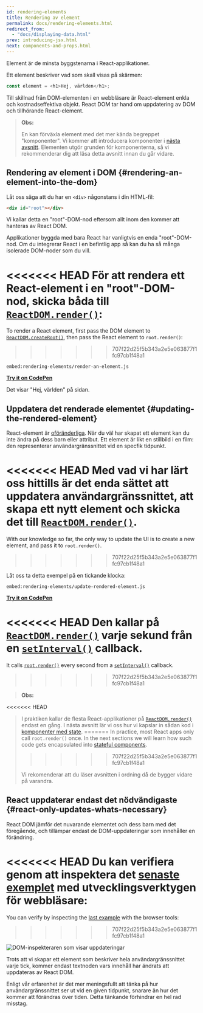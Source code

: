 ```yaml
---
id: rendering-elements
title: Rendering av element
permalink: docs/rendering-elements.html
redirect_from:
  - "docs/displaying-data.html"
prev: introducing-jsx.html
next: components-and-props.html
---
```


Element är de minsta byggstenarna i React-applikationer.

Ett element beskriver vad som skall visas på skärmen:

```js
const element = <h1>Hej, världen</h1>;
```

Till skillnad från DOM-elementen i en webbläsare är React-element enkla och kostnadseffektiva objekt. React DOM tar hand om uppdatering av DOM och tillhörande React-element.


>**Obs:**
>
>En kan förväxla element med det mer kända begreppet "komponenter". Vi kommer att introducera komponenter i [nästa avsnitt](/docs/components-and-props.html). Elementen utgör grunden för komponenterna, så vi rekommenderar dig att läsa detta avsnitt innan du går vidare.

## Rendering av element i DOM {#rendering-an-element-into-the-dom}

Låt oss säga att du har en `<div>` någonstans i din HTML-fil:

```html
<div id="root"></div>
```

Vi kallar detta en "root"-DOM-nod eftersom allt inom den kommer att hanteras av React DOM.

Applikationer byggda med bara React har vanligtvis en enda "root"-DOM-nod. Om du integrerar React i en befintlig app så kan du ha så många isolerade DOM-noder som du vill.

<<<<<<< HEAD
För att rendera ett React-element i en "root"-DOM-nod, skicka båda till [`ReactDOM.render()`](/docs/react-dom.html#render):
=======
To render a React element, first pass the DOM element to [`ReactDOM.createRoot()`](/docs/react-dom-client.html#createroot), then pass the React element to `root.render()`:
>>>>>>> 707f22d25f5b343a2e5e063877f1fc97cb1f48a1

`embed:rendering-elements/render-an-element.js`

**[Try it on CodePen](https://codepen.io/gaearon/pen/ZpvBNJ?editors=1010)**

Det visar "Hej, världen" på sidan.

## Uppdatera det renderade elementet {#updating-the-rendered-element}

React-element är [oföränderliga](https://en.wikipedia.org/wiki/Immutable_object). När du väl har skapat ett element kan du inte ändra på dess barn eller attribut. Ett element är likt en stillbild i en film: den representerar användargränssnittet vid en specfik tidpunkt.

<<<<<<< HEAD
Med vad vi har lärt oss hittills är det enda sättet att uppdatera användargränssnittet, att skapa ett nytt element och skicka det till [`ReactDOM.render()`](/docs/react-dom.html#render).
=======
With our knowledge so far, the only way to update the UI is to create a new element, and pass it to `root.render()`.
>>>>>>> 707f22d25f5b343a2e5e063877f1fc97cb1f48a1

Låt oss ta detta exempel på en tickande klocka:

`embed:rendering-elements/update-rendered-element.js`

**[Try it on CodePen](https://codepen.io/gaearon/pen/gwoJZk?editors=1010)**

<<<<<<< HEAD
Den kallar på [`ReactDOM.render()`](/docs/react-dom.html#render) varje sekund från en [`setInterval()`](https://developer.mozilla.org/en-US/docs/Web/API/WindowTimers/setInterval) callback.
=======
It calls [`root.render()`](/docs/react-dom.html#render) every second from a [`setInterval()`](https://developer.mozilla.org/en-US/docs/Web/API/WindowTimers/setInterval) callback.
>>>>>>> 707f22d25f5b343a2e5e063877f1fc97cb1f48a1

>**Obs:**
>
<<<<<<< HEAD
>I praktiken kallar de flesta React-applikationer på [`ReactDOM.render()`](/docs/react-dom.html#render) endast en gång. I nästa avsnitt lär vi oss hur vi kapslar in sådan kod i [komponenter med state](/docs/state-and-lifecycle.html).
=======
>In practice, most React apps only call `root.render()` once. In the next sections we will learn how such code gets encapsulated into [stateful components](/docs/state-and-lifecycle.html).
>>>>>>> 707f22d25f5b343a2e5e063877f1fc97cb1f48a1
>
>Vi rekomenderar att du läser avsnitten i ordning då de bygger vidare på varandra.

## React uppdaterar endast det nödvändigaste {#react-only-updates-whats-necessary}

React DOM jämför det nuvarande elementet och dess barn med det föregående, och tillämpar endast de DOM-uppdateringar som innehåller en förändring.

<<<<<<< HEAD
Du kan verifiera genom att inspektera det [senaste exemplet](codepen://rendering-elements/update-rendered-element) med utvecklingsverktygen för webbläsare:
=======
You can verify by inspecting the [last example](https://codepen.io/gaearon/pen/gwoJZk?editors=1010) with the browser tools:
>>>>>>> 707f22d25f5b343a2e5e063877f1fc97cb1f48a1


![DOM-inspekteraren som visar uppdateringar](../images/docs/granular-dom-updates.gif)

Trots att vi skapar ett element som beskriver hela användargränssnittet varje tick, kommer endast textnoden vars innehåll har ändrats att uppdateras av React DOM.

Enligt vår erfarenhet är det mer meningsfullt att tänka på hur användargränssnittet ser ut vid en given tidpunkt, snarare än hur det kommer att förändras över tiden. Detta tänkande förhindrar en hel rad misstag.
